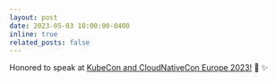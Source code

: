 ```yaml
---
layout: post
date: 2023-05-03 10:00:00-0400
inline: true
related_posts: false
---
```


Honored to speak at [KubeCon and CloudNativeCon Europe 2023!](https://www.credly.com/org/the-linux-foundation/badge/speaker-kubecon-cloudnativecon-europe-2023) 🎤 ✨
